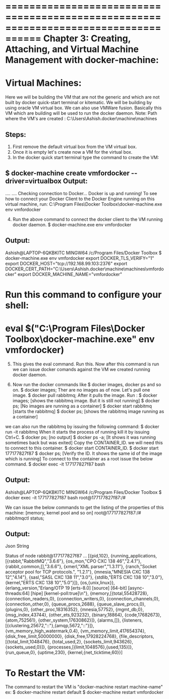 ====================================================================================
Chapter 3: Creating, Attaching, and Virtual Machine Management with docker-machine:
====================================================================================

Virtual Machines:
=================
Here we will be building the VM that are not the generic and which are not built by docker quick-start terminal
or kitematic.
We will be building by using oracle VM virtual box. We can also use VMWare fusion.
Basically this VM which are building will be used to run the docker daemon.
Note: Path where the VM's are created : C:\Users\Ashish\.docker\machine\machines


Steps:
------
1. First remove the default virtual box from the VM virtual box.
2. Once it is empty let's create now a VM for the virtual box.
3. In the docker quick start terminal type the command to create the VM:

$ docker-machine create vmfordocker --driver=virtualbox
Output:
-------
....
....
Checking connection to Docker...
Docker is up and running!
To see how to connect your Docker Client to the Docker Engine running on this virtual machine,
run: C:\Program Files\Docker Toolbox\docker-machine.exe env vmfordocker

4. Run the above command to connect the docker client to the VM running docker daemon.
$ docker-machine.exe env vmfordocker

Output:
-------
Ashish@LAPTOP-6QKBKITC MINGW64 /c/Program Files/Docker Toolbox
$ docker-machine.exe env vmfordocker
export DOCKER_TLS_VERIFY="1"
export DOCKER_HOST="tcp://192.168.99.103:2376"
export DOCKER_CERT_PATH="C:\Users\Ashish\.docker\machine\machines\vmfordocker"
export DOCKER_MACHINE_NAME="vmfordocker"
# Run this command to configure your shell:
# eval $("C:\Program Files\Docker Toolbox\docker-machine.exe" env vmfordocker)

5. This gives the eval command. Run this.
Now after this command is run we can issue docker comands against the VM we created running docker daemon.

6. Now run the docker commands like $ docker images, docker ps and so on.
$ docker images;
Ther are no images as of now. Let's pull one image.
$ docker pull rabbitmq;
After it pulls the image. Run :
$ docker images; [shows the rabbitmq image. But it is still not running]
$ docker ps; [No images are running as a container]
$ docker start rabbitmq [starts the rabbitmq]
$ docker ps; [shows the rabbitmq image running as a container]

we can also run the rabbitmq by issuing the following command:
$ docker run -it rabbitmq
When it starts the process of running kill it by issuing Ctrl+C.
$ docker ps; [no output]
$ docker ps -a; [It shows it was running sometimes back but was exited]
Copy the CONTAINER_ID. we will need this to connect to this container.
$ docker start CONTAINER_ID.
$ docker start 177177827f87
$ docker ps; [Verify the ID. It shows the same id of the image which is running]
To connect to the container as a root issue the below command.
$ docker exec -it 177177827f87 bash

Output:
-------
Ashish@LAPTOP-6QKBKITC MINGW64 /c/Program Files/Docker Toolbox
$ docker exec -it 177177827f87  bash
root@177177827f87:/#

We can issue the below commands to get the listing of the properties of this machine:
[memory, kernel pool and so on]
root@177177827f87:/# rabbitmqctl status;

Output:
-------
Json String

Status of node rabbit@177177827f87 ...
[{pid,102},
 {running_applications,[{rabbit,"RabbitMQ","3.6.6"},
                        {os_mon,"CPO  CXC 138 46","2.4.1"},
                        {rabbit_common,[],"3.6.6"},
                        {xmerl,"XML parser","1.3.11"},
                        {ranch,"Socket acceptor pool for TCP protocols.",
                               "1.2.1"},
                        {mnesia,"MNESIA  CXC 138 12","4.14"},
                        {sasl,"SASL  CXC 138 11","3.0"},
                        {stdlib,"ERTS  CXC 138 10","3.0"},
                        {kernel,"ERTS  CXC 138 10","5.0"}]},
 {os,{unix,linux}},
 {erlang_version,"Erlang/OTP 19 [erts-8.0] [source] [64-bit] [async-threads:64] [hipe] [kernel-poll:true]\n"},
 {memory,[{total,55428728},
          {connection_readers,0},
          {connection_writers,0},
          {connection_channels,0},
          {connection_other,0},
          {queue_procs,2688},
          {queue_slave_procs,0},
          {plugins,0},
          {other_proc,18316352},
          {mnesia,57752},
          {mgmt_db,0},
          {msg_index,43744},
          {other_ets,923232},
          {binary,18864},
          {code,17682673},
          {atom,752561},
          {other_system,17630862}]},
 {alarms,[]},
 {listeners,[{clustering,25672,"::"},{amqp,5672,"::"}]},
 {vm_memory_high_watermark,0.4},
 {vm_memory_limit,417654374},
 {disk_free_limit,50000000},
 {disk_free,17928224768},
 {file_descriptors,[{total_limit,1048476},
                    {total_used,2},
                    {sockets_limit,943626},
                    {sockets_used,0}]},
 {processes,[{limit,1048576},{used,135}]},
 {run_queue,0},
 {uptime,230},
 {kernel,{net_ticktime,60}}]

To Restart the VM:
==================
The command to restart the VM is "docker-machine restart machine-name"
ex:
$ docker-machine restart default
$ docker-machine restart vmfordocker
